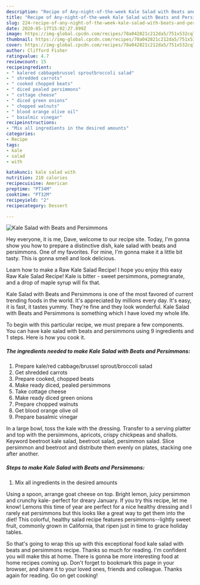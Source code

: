 ```yaml
---
description: "Recipe of Any-night-of-the-week Kale Salad with Beats and Persimmons"
title: "Recipe of Any-night-of-the-week Kale Salad with Beats and Persimmons"
slug: 224-recipe-of-any-night-of-the-week-kale-salad-with-beats-and-persimmons
date: 2020-05-17T15:02:27.699Z
image: https://img-global.cpcdn.com/recipes/78a042821c212da5/751x532cq70/kale-salad-with-beats-and-persimmons-recipe-main-photo.jpg
thumbnail: https://img-global.cpcdn.com/recipes/78a042821c212da5/751x532cq70/kale-salad-with-beats-and-persimmons-recipe-main-photo.jpg
cover: https://img-global.cpcdn.com/recipes/78a042821c212da5/751x532cq70/kale-salad-with-beats-and-persimmons-recipe-main-photo.jpg
author: Clifford Fisher
ratingvalue: 4.7
reviewcount: 15
recipeingredient:
- " kalered cabbagebrussel sproutbroccoli salad"
- " shredded carrots"
- " cooked chopped beats"
- " diced pealed persimmons"
- " cottage cheese"
- " diced green onions"
- " chopped walnuts"
- " blood orange olive oil"
- " basalmic vinegar"
recipeinstructions:
- "Mix all ingredients in the desired amounts"
categories:
- Recipe
tags:
- kale
- salad
- with

katakunci: kale salad with 
nutrition: 210 calories
recipecuisine: American
preptime: "PT34M"
cooktime: "PT32M"
recipeyield: "2"
recipecategory: Dessert

---
```



![Kale Salad with Beats and Persimmons](https://img-global.cpcdn.com/recipes/78a042821c212da5/751x532cq70/kale-salad-with-beats-and-persimmons-recipe-main-photo.jpg)

Hey everyone, it is me, Dave, welcome to our recipe site. Today, I'm gonna show you how to prepare a distinctive dish, kale salad with beats and persimmons. One of my favorites. For mine, I'm gonna make it a little bit tasty. This is gonna smell and look delicious.

Learn how to make a Raw Kale Salad Recipe! I hope you enjoy this easy Raw Kale Salad Recipe! Kale is bitter - sweet persimmons, pomegranate, and a drop of maple syrup will fix that.

Kale Salad with Beats and Persimmons is one of the most favored of current trending foods in the world. It's appreciated by millions every day. It's easy, it is fast, it tastes yummy. They're fine and they look wonderful. Kale Salad with Beats and Persimmons is something which I have loved my whole life.


To begin with this particular recipe, we must prepare a few components. You can have kale salad with beats and persimmons using 9 ingredients and 1 steps. Here is how you cook it.

<!--inarticleads1-->

##### The ingredients needed to make Kale Salad with Beats and Persimmons:

1. Prepare  kale/red cabbage/brussel sprout/broccoli salad
1. Get  shredded carrots
1. Prepare  cooked, chopped beats
1. Make ready  diced, pealed persimmons
1. Take  cottage cheese
1. Make ready  diced green onions
1. Prepare  chopped walnuts
1. Get  blood orange olive oil
1. Prepare  basalmic vinegar


In a large bowl, toss the kale with the dressing. Transfer to a serving platter and top with the persimmons, apricots, crispy chickpeas and shallots. Keyword beetroot kale salad, beetroot salad, persimmon salad. Slice persimmon and beetroot and distribute them evenly on plates, stacking one after another. 

<!--inarticleads2-->

##### Steps to make Kale Salad with Beats and Persimmons:

1. Mix all ingredients in the desired amounts


Using a spoon, arrange goat cheese on top. Bright lemon, juicy persimmon and crunchy kale- perfect for dreary January. If you try this recipe, let me know! Lemons this time of year are perfect for a nice healthy dressing and I rarely eat persimmons but this looks like a great way to get them into the diet! This colorful, healthy salad recipe features persimmons--lightly sweet fruit, commonly grown in California, that ripen just in time to grace holiday tables. 

So that's going to wrap this up with this exceptional food kale salad with beats and persimmons recipe. Thanks so much for reading. I'm confident you will make this at home. There is gonna be more interesting food at home recipes coming up. Don't forget to bookmark this page in your browser, and share it to your loved ones, friends and colleague. Thanks again for reading. Go on get cooking!
